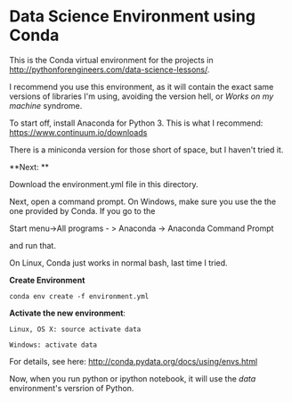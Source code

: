# Data Science Environment using Conda

This is the Conda virtual environment for the projects in http://pythonforengineers.com/data-science-lessons/.

I recommend you use this environment, as it will contain the exact same versions of libraries I'm using, avoiding the version hell, or *Works on my machine* syndrome.

To start off, install  Anaconda for Python 3. This is what I recommend: https://www.continuum.io/downloads

There is a miniconda version for those short of space, but I haven't tried it.


**Next: **

Download the environment.yml file in this directory.

Next, open a command prompt. On Windows, make sure you use the the one provided by Conda. If you go to the 

Start menu->All programs - > Anaconda -> Anaconda Command Prompt

and run that.

On Linux, Conda just works in normal bash, last time I tried.

**Create Environment**

    conda env create -f environment.yml

**Activate the new environment**:

    Linux, OS X: source activate data
    
    Windows: activate data

For details, see here: http://conda.pydata.org/docs/using/envs.html

Now, when you run python or ipython notebook, it will use the *data* environment's versrion of Python.


